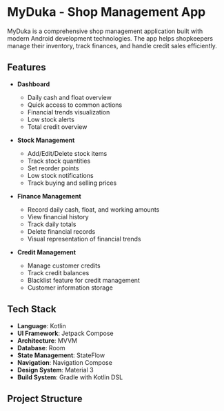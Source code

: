 # MyDuka - Shop Management App

MyDuka is a comprehensive shop management application built with modern Android development technologies. The app helps shopkeepers manage their inventory, track finances, and handle credit sales efficiently.

## Features

- **Dashboard**
  - Daily cash and float overview
  - Quick access to common actions
  - Financial trends visualization
  - Low stock alerts
  - Total credit overview

- **Stock Management**
  - Add/Edit/Delete stock items
  - Track stock quantities
  - Set reorder points
  - Low stock notifications
  - Track buying and selling prices

- **Finance Management**
  - Record daily cash, float, and working amounts
  - View financial history
  - Track daily totals
  - Delete financial records
  - Visual representation of financial trends

- **Credit Management**
  - Manage customer credits
  - Track credit balances
  - Blacklist feature for credit management
  - Customer information storage

## Tech Stack

- **Language**: Kotlin
- **UI Framework**: Jetpack Compose
- **Architecture**: MVVM
- **Database**: Room
- **State Management**: StateFlow
- **Navigation**: Navigation Compose
- **Design System**: Material 3
- **Build System**: Gradle with Kotlin DSL

## Project Structure 